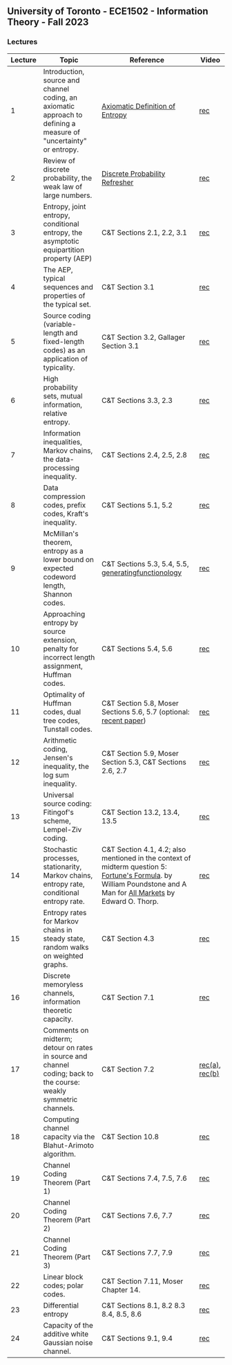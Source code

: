 ## University of Toronto - ECE1502 - Information Theory - Fall 2023

### Lectures
| Lecture | Topic | Reference | Video|
| --- | --- | --- | --- |
| 1 | Introduction, source and channel coding, an axiomatic approach to defining a measure of "uncertainty" or entropy. | [Axiomatic Definition of Entropy](Reviews/axiomatic.pdf)  | [rec](https://vimeo.com/602154539/98a5f7124c) |
| 2 | Review of discrete probability, the weak law of large numbers. | [Discrete Probability Refresher](Reviews/Probability%20Review.pdf) | [rec](https://vimeo.com/605130763/91fc300adf) |
| 3 | Entropy, joint entropy, conditional entropy, the asymptotic equipartition property (AEP)	 | C&T Sections 2.1, 2.2, 3.1	 | [rec](https://vimeo.com/609804817/8a21c0cb28) |
| 4 | The AEP, typical sequences and properties of the typical set.	 | C&T Section 3.1	 | [rec](https://vimeo.com/611022935/e1a28e1443) |
| 5 | Source coding (variable-length and fixed-length codes) as an application of typicality.	 | C&T Section 3.2, Gallager Section 3.1	 | [rec](https://vimeo.com/613943749/438eec7be5) |
| 6 | High probability sets, mutual information, relative entropy.	 | C&T Sections 3.3, 2.3	 | [rec](https://vimeo.com/617292609/a759b7633f) |
| 7 | Information inequalities, Markov chains, the data-processing inequality.	 | C&T Sections 2.4, 2.5, 2.8	 | [rec](https://vimeo.com/620372953/fa68ef9543) |
| 8 | Data compression codes, prefix codes, Kraft's inequality.	 | C&T Sections 5.1, 5.2	 | [rec](https://vimeo.com/625946555/d9a1d9f963) |
| 9 | McMillan's theorem, entropy as a lower bound on expected codeword length, Shannon codes.	 | C&T Sections 5.3, 5.4, 5.5, [generatingfunctionology](https://www2.math.upenn.edu/~wilf/DownldGF.html) | [rec](https://vimeo.com/626843606/f11f628f24) |
| 10 | Approaching entropy by source extension, penalty for incorrect length assignment, Huffman codes.	 | C&T Sections 5.4, 5.6	 | [rec](https://vimeo.com/631889281/8c5ccb5d35) |
| 11 | Optimality of Huffman codes, dual tree codes, Tunstall codes.	 | C&T Section 5.8, Moser Sections 5.6, 5.7 (optional: [recent paper](https://dl.acm.org/doi/pdf/10.1145/3230653)) | [rec](https://vimeo.com/634908571/4fdd687bcb) |
| 12 | Arithmetic coding, Jensen's inequality, the log sum inequality.	 | C&T Section 5.9, Moser Section 5.3, C&T Sections 2.6, 2.7 | [rec](https://vimeo.com/636643390/681e921d0e) |
| 13 | Universal source coding:  Fitingof's scheme, Lempel-Ziv coding.	 | C&T Section 13.2, 13.4, 13.5 | [rec](https://vimeo.com/638025116/1d7f9e33f1) |
| 14 | Stochastic processes, stationarity, Markov chains, entropy rate, conditional entropy rate.	 | C&T Section 4.1, 4.2; also mentioned in the context of midterm question 5: [Fortune's Formula](http://www.fortunesformula.com/). by William Poundstone and  A Man for [All Markets](https://www.edwardothorp.com/books/a-man-for-all-markets/) by Edward O. Thorp. | [rec](https://vimeo.com/641229895/14494f6220) |
| 15 | Entropy rates for Markov chains in steady state, random walks on weighted graphs.	 | C&T Section 4.3	| [rec](https://vimeo.com/643028014/a8be70a4e3) |
| 16 | Discrete memoryless channels, information theoretic capacity.	 | C&T Section 7.1	| [rec](https://vimeo.com/643028019/20860bd591) |
| 17 | Comments on midterm; detour on rates in source and channel coding; back to the course: weakly symmetric channels.	 | C&T Section 7.2	| [rec(a)](https://vimeo.com/646624337/ed7cff3722), [rec(b)](https://vimeo.com/646624346/b1f620c2ca) |
| 18 | Computing channel capacity via the Blahut-Arimoto algorithm.	 | C&T Section 10.8	 | [rec](https://vimeo.com/647924330/911eb0700a) |
| 19 | Channel Coding Theorem (Part 1)	 | C&T Sections 7.4, 7.5, 7.6	| [rec](https://vimeo.com/649256262/e53c080747) |
| 20 | Channel Coding Theorem (Part 2)	 | C&T Sections 7.6, 7.7	| [rec](https://vimeo.com/652144767/5002802069) |
| 21 | Channel Coding Theorem (Part 3)	 | C&T Sections 7.7, 7.9	| [rec](https://vimeo.com/652144783/e0635edc4b) |
| 22 | Linear block codes; polar codes.	 | C&T Section 7.11, Moser Chapter 14.	| [rec](https://vimeo.com/654214162/b94cfc1775) |
| 23 | Differential entropy	 | C&T Sections 8.1, 8.2 8.3 8.4, 8.5, 8.6	| [rec](https://vimeo.com/655374738/fb49249738) |
| 24 | Capacity of the additive white Gaussian noise channel.	 | C&T Sections 9.1, 9.4	| [rec](https://vimeo.com/655661023/cb14b91975) |
